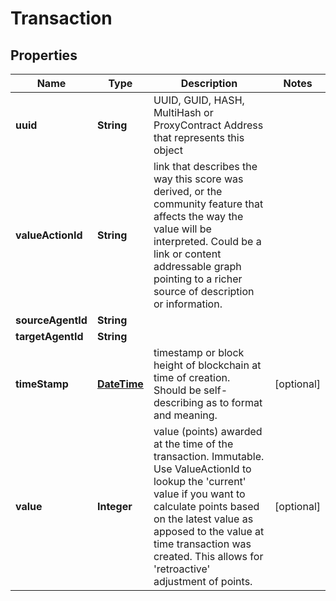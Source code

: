 
# Transaction

## Properties
Name | Type | Description | Notes
------------ | ------------- | ------------- | -------------
**uuid** | **String** | UUID, GUID, HASH,  MultiHash or ProxyContract Address that represents this object | 
**valueActionId** | **String** | link that describes the way this score was derived, or the community feature that affects the way the value will be interpreted. Could be a link or content addressable graph pointing to a richer source of description or information. | 
**sourceAgentId** | **String** |  | 
**targetAgentId** | **String** |  | 
**timeStamp** | [**DateTime**](DateTime.md) | timestamp or block height of blockchain at time of creation. Should be self-describing as to format and meaning. |  [optional]
**value** | **Integer** | value (points) awarded at the time of the transaction. Immutable. Use ValueActionId to lookup the &#39;current&#39; value if you want to calculate points based on the latest value as apposed to the value at time transaction was created. This allows for &#39;retroactive&#39; adjustment of points. |  [optional]



